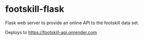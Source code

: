 # footskill-flask
Flask web server to provide an online API to the footskill data set.

Deploys to https://footskill-api.onrender.com